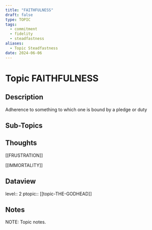 ```yaml
---
title: "FAITHFULNESS"
draft: false
type: TOPIC
tags:
  - commitment
  - fidelity
  - steadfastness
aliases:
  - Topic Steadfastness
date: 2024-06-06
---
```

# Topic FAITHFULNESS
## Description
Adherence to something to which one is bound by a pledge or duty

## Sub-Topics


## Thoughts
[[FRUSTRATION]]

[[IMMORTALITY]]

## Dataview
level:: 2
ptopic:: [[topic-THE-GODHEAD]]

## Notes
NOTE: Topic notes.